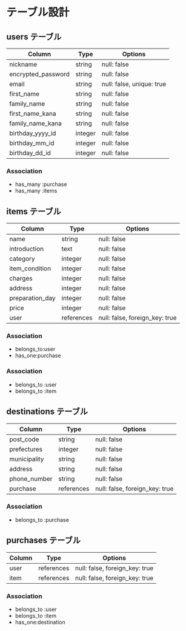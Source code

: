 # テーブル設計

## users テーブル

| Column             | Type   | Options                   |
| ------------------ | ------ | ------------------------- |
| nickname           | string | null: false               |
| encrypted_password | string | null: false               |
| email              | string | null: false, unique: true |
| first_name         | string | null: false               |
| family_name        | string | null: false               |
| first_name_kana    | string | null: false               |
| family_name_kana   | string | null: false               |
| birthday_yyyy_id   | integer| null: false               |
| birthday_mm_id	   | integer| null: false               |
| birthday_dd_id     | integer| null: false               |





### Association
- has_many :purchase
- has_many :items


## items テーブル
| Column           | Type        | Options                        |
| ---------------- | ----------- | ------------------------------ |
| name             | string      | null: false                    |
| introduction     | text        | null: false                    |
| category         | integer     | null: false                    |
| item_condition   | integer     | null: false                    |
| charges          | integer     | null: false                    |
| address          | integer     | null: false                    |
| preparation_day  | integer     | null: false                    |
| price            | integer     | null: false                    |
| user             | references  | null: false, foreign_key: true |

### Association
- belongs_to:user
- has_one:purchase






### Association
- belongs_to :user
- belongs_to :item



## destinations テーブル
| Column        | Type        | Options                        |
| ------------- | ----------- | ------------------------------ |
| post_code     | string      | null: false                    |
| prefectures   | integer     | null: false                    |
| municipality  | string      | null: false                    |
| address       | string      | null: false                    |
| phone_number  | string      | null: false                    |
| purchase      | references  | null: false, foreign_key: true |

### Association
- belongs_to :purchase


## purchases テーブル
| Column        | Type       | Options                        |
| ------------- | ---------- | ------------------------------ |
| user          | references | null: false, foreign_key: true |
| item          | references | null: false, foreign_key: true |

### Association
- belongs_to :user
- belongs_to :item
- has_one:destination